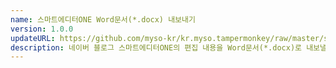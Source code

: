 ```yaml
---
name: 스마트에디터ONE Word문서(*.docx) 내보내기
version: 1.0.0
updateURL: https://github.com/myso-kr/kr.myso.tampermonkey/raw/master/service/com.naver.blog-write.msword.exporter.user.js
description: 네이버 블로그 스마트에디터ONE의 편집 내용을 Word문서(*.docx)로 내보낼 수 있습니다.
---
```

